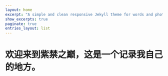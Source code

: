 ```yaml
---
layout: home
excerpt: "A simple and clean responsive Jekyll theme for words and photos."
show_excerpts: true
paginate: true
entries_layout: list
---
```



# 欢迎来到紫禁之巅，这是一个记录我自己的地方。

